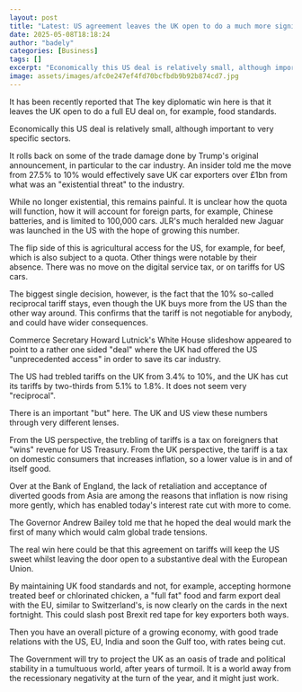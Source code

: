 ```yaml
---
layout: post
title: "Latest: US agreement leaves the UK open to do a much more significant EU deal"
date: 2025-05-08T18:18:24
author: "badely"
categories: [Business]
tags: []
excerpt: "Economically this US deal is relatively small, although important to very specific sectors."
image: assets/images/afc0e247ef4fd70bcfbdb9b92b874cd7.jpg
---
```


It has been recently reported that The key diplomatic win here is that it leaves the UK open to do a full EU deal on, for example, food standards.

Economically this US deal is relatively small, although important to very specific sectors.

It rolls back on some of the trade damage done by Trump's original announcement, in particular to the car industry. An insider told me the move from 27.5% to 10% would effectively save UK car exporters over £1bn from what was an "existential threat" to the industry.

While no longer existential, this remains painful. It is unclear how the quota will function, how it will account for foreign parts, for example, Chinese batteries, and is limited to 100,000 cars. JLR's much heralded new Jaguar was launched in the US with the hope of growing this number.

The flip side of this is agricultural access for the US, for example, for beef, which is also subject to a quota. Other things were notable by their absence. There was no move on the digital service tax, or on tariffs for US cars.

The biggest single decision, however, is the fact that the 10% so-called reciprocal tariff stays, even though the UK buys more from the US than the other way around. This confirms that the tariff is not negotiable for anybody, and could have wider consequences.

Commerce Secretary Howard Lutnick's White House slideshow appeared to point to a rather one sided "deal" where the UK had offered the US "unprecedented access" in order to save its car industry. 

The US had trebled tariffs on the UK from 3.4% to 10%, and the UK has cut its tariffs by two-thirds from 5.1% to 1.8%. It does not seem very "reciprocal".

There is an important "but" here. The UK and US view these numbers through very different lenses. 

From the US perspective, the trebling of tariffs is a tax on foreigners that "wins" revenue for US Treasury. From the UK perspective, the tariff is a tax on domestic consumers that increases inflation, so a lower value is in and of itself good.

Over at the Bank of England, the lack of retaliation and acceptance of diverted goods from Asia are among the reasons that inflation is now rising more gently, which has enabled today's interest rate cut with more to come.

The Governor Andrew Bailey told me that he hoped the deal would mark the first of many which would calm global trade tensions.

The real win here could be that this agreement on tariffs will keep the US sweet whilst leaving the door open to a substantive deal with the European Union. 

By maintaining UK food standards and not, for example, accepting hormone treated beef or chlorinated chicken, a "full fat" food and farm export deal with the EU, similar to Switzerland's, is now clearly on the cards in the next fortnight. This could slash post Brexit red tape for key exporters both ways.

Then you have an overall picture of a growing economy, with good trade relations with the US, EU, India and soon the Gulf too, with rates being cut. 

The Government will try to project the UK as an oasis of trade and political stability in a tumultuous world, after years of turmoil. It is a world away from the recessionary negativity at the turn of the year, and it might just work.

